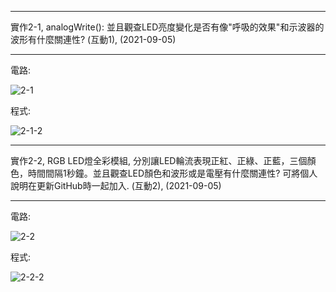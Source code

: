 ----
實作2-1, analogWrite(): 並且觀查LED亮度變化是否有像"呼吸的效果"和示波器的波形有什麼關連性? (互動1), (2021-09-05)
____
電路:

![2-1](https://user-images.githubusercontent.com/89326999/132968093-cebaf6b2-f71d-4b69-a48b-d495069ae4ca.png)


程式:

![2-1-2](https://user-images.githubusercontent.com/89326999/132968123-1d1d2878-c83e-4846-95a2-c377ad379083.png)

----
實作2-2, RGB LED燈全彩模組, 分別讓LED輪流表現正紅、正綠、正藍，三個顏色，時間間隔1秒鐘。並且觀查LED顏色和波形或是電壓有什麼關連性? 可將個人說明在更新GitHub時一起加入. (互動2), (2021-09-05)
_____
電路:

![2-2](https://user-images.githubusercontent.com/89326999/132969205-1be293d5-a42e-4bf7-bd0b-9defcf8a2062.png)


程式:

![2-2-2](https://user-images.githubusercontent.com/89326999/132969209-9f69079e-7df5-4078-b482-afc463bb6c62.png)


